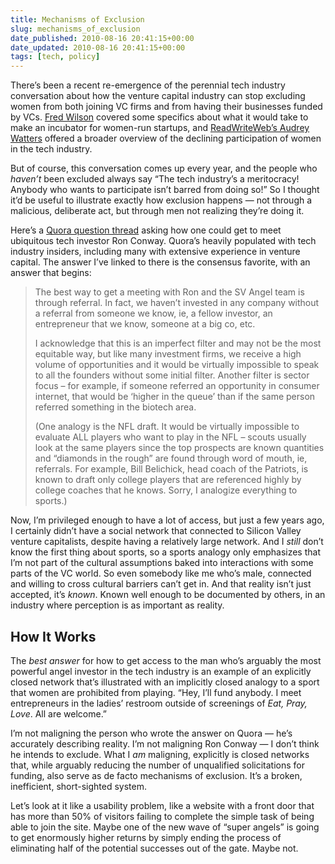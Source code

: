 ```yaml
---
title: Mechanisms of Exclusion
slug: mechanisms_of_exclusion
date_published: 2010-08-16 20:41:15+00:00
date_updated: 2010-08-16 20:41:15+00:00
tags: [tech, policy]
---
```

There’s been a recent re-emergence of the perennial tech industry conversation about how the venture capital industry can stop excluding women from both joining VC firms and from having their businesses funded by VCs. [Fred Wilson](http://www.avc.com/a_vc/2010/07/xx-combinator.html) covered some specifics about what it would take to make an incubator for women-run startups, and [ReadWriteWeb’s Audrey Watters](http://www.readwriteweb.com/enterprise/2010/06/ncwit-report-examines-womens-d.php) offered a broader overview of the declining participation of women in the tech industry.

But of course, this conversation comes up every year, and the people who *haven’t* been excluded always say “The tech industry’s a meritocracy! Anybody who wants to participate isn’t barred from doing so!” So I thought it’d be useful to illustrate exactly how exclusion happens — not through a malicious, deliberate act, but through men not realizing they’re doing it.

Here’s a [Quora question thread](http://www.quora.com/What-do-you-need-to-get-a-meeting-with-and-then-present-to-Ron-Conway/answer/David-Lee) asking how one could get to meet ubiquitous tech investor Ron Conway. Quora’s heavily populated with tech industry insiders, including many with extensive experience in venture capital. The answer I’ve linked to there is the consensus favorite, with an answer that begins:

> The best way to get a meeting with Ron and the SV Angel team is through referral. In fact, we haven’t invested in any company without a referral from someone we know, ie, a fellow investor, an entrepreneur that we know, someone at a big co, etc.
> 
> I acknowledge that this is an imperfect filter and may not be the most equitable way, but like many investment firms, we receive a high volume of opportunities and it would be virtually impossible to speak to all the founders without some initial filter. Another filter is sector focus – for example, if someone referred an opportunity in consumer internet, that would be ‘higher in the queue’ than if the same person referred something in the biotech area.
> 
> (One analogy is the NFL draft. It would be virtually impossible to evaluate ALL players who want to play in the NFL – scouts usually look at the same players since the top prospects are known quantities and “diamonds in the rough” are found through word of mouth, ie, referrals. For example, Bill Belichick, head coach of the Patriots, is known to draft only college players that are referenced highly by college coaches that he knows. Sorry, I analogize everything to sports.)

Now, I’m privileged enough to have a lot of access, but just a few years ago, I certainly didn’t have a social network that connected to Silicon Valley venture capitalists, despite having a relatively large network. And I *still* don’t know the first thing about sports, so a sports analogy only emphasizes that I’m not part of the cultural assumptions baked into interactions with some parts of the VC world. So even somebody like me who’s male, connected and willing to cross cultural barriers can’t get in. And that reality isn’t just accepted, it’s *known*. Known well enough to be documented by others, in an industry where perception is as important as reality.

## How It Works

The *best answer* for how to get access to the man who’s arguably the most powerful angel investor in the tech industry is an example of an explicitly closed network that’s illustrated with an implicitly closed analogy to a sport that women are prohibited from playing. “Hey, I’ll fund anybody. I meet entrepreneurs in the ladies’ restroom outside of screenings of *Eat, Pray, Love*. All are welcome.”

I’m not maligning the person who wrote the answer on Quora — he’s accurately describing reality. I’m not maligning Ron Conway — I don’t think he intends to exclude. What I *am* maligning, explicitly is closed networks that, while arguably reducing the number of unqualified solicitations for funding, also serve as de facto mechanisms of exclusion. It’s a broken, inefficient, short-sighted system.

Let’s look at it like a usability problem, like a website with a front door that has more than 50% of visitors failing to complete the simple task of being able to join the site. Maybe one of the new wave of “super angels” is going to get enormously higher returns by simply ending the process of eliminating half of the potential successes out of the gate. Maybe not.
